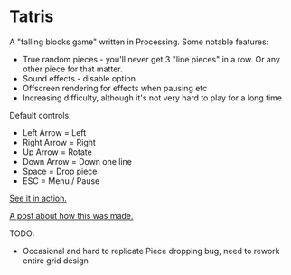 Tatris
=============
A "falling blocks game" written in Processing.  Some notable features:

* True random pieces - you'll never get 3 "line pieces" in a row.  Or any other piece for that matter.
* Sound effects - disable option
* Offscreen rendering for effects when pausing etc
* Increasing difficulty, although it's not very hard to play for a long time

Default controls:

* Left Arrow = Left
* Right Arrow = Right
* Up Arrow = Rotate
* Down Arrow = Down one line
* Space = Drop piece
* ESC = Menu / Pause

[See it in action.](http://squarism.com/tatris/)

[A post about how this was made.](http://squarism.com/2009/06/22/making-tetris/)

TODO:

* Occasional and hard to replicate Piece dropping bug, need to rework entire grid design
